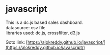# javascript
This is a dc.js based sales dashboard.<br />
datasource: csv file <br />
libraries used: dc.js, crossfilter, d3.js <br />

Goto link: [https://alokreddy.github.io/javascript/](https://alokreddy.github.io/javascript/)
